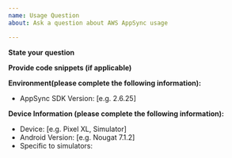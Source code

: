```yaml
---
name: Usage Question
about: Ask a question about AWS AppSync usage

---
```


**State your question**

**Provide code snippets (if applicable)**

**Environment(please complete the following information):**
 - AppSync SDK Version: [e.g. 2.6.25]

**Device Information (please complete the following information):**
 - Device: [e.g. Pixel XL, Simulator]
 - Android Version: [e.g. Nougat 7.1.2]
 - Specific to simulators:
